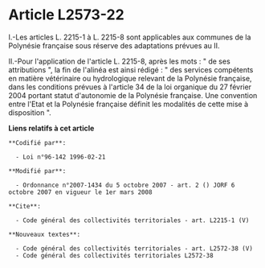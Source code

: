# Article L2573-22

I.-Les articles L. 2215-1 à L. 2215-8 sont applicables aux communes de la Polynésie française sous réserve des adaptations
prévues au II. 

II.-Pour l'application de l'article L. 2215-8, après les mots : " de ses attributions ", la fin de l'alinéa est ainsi
rédigé : " des services compétents en matière vétérinaire ou hydrologique relevant de la Polynésie française, dans les
conditions prévues à l'article 34 de la loi organique du 27 février 2004 portant statut d'autonomie de la Polynésie
française. Une convention entre l'Etat et la Polynésie française définit les modalités de cette mise à disposition ".

**Liens relatifs à cet article**

	**Codifié par**:

	  - Loi n°96-142 1996-02-21

	**Modifié par**:

	  - Ordonnance n°2007-1434 du 5 octobre 2007 - art. 2 () JORF 6 octobre 2007 en vigueur le 1er mars 2008

	**Cite**:

	  - Code général des collectivités territoriales - art. L2215-1 (V)

	**Nouveaux textes**:

	  - Code général des collectivités territoriales - art. L2572-38 (V)
	  - Code général des collectivités territoriales L2572-38
